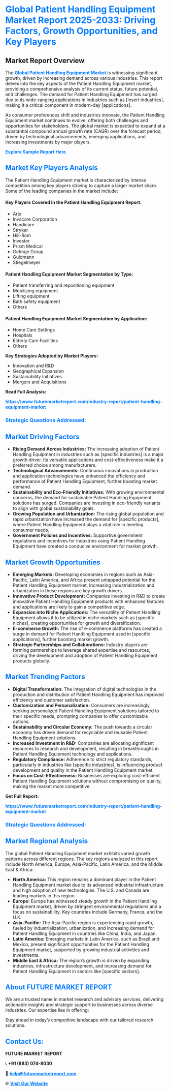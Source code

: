 <h1 style="color: #007BFF;">Global Patient Handling Equipment Market Report 2025-2033: Driving Factors, Growth Opportunities, and Key Players</h1>

<section id="overview">
<h2>Market Report Overview</h2>
<p>The <a href="https://www.futuremarketreport.com/industry-report/patient-handling-equipment-market" style="color: #007BFF; text-decoration: none;"><strong>Global Patient Handling Equipment Market</strong></a> is witnessing significant growth, driven by increasing demand across various industries. This report delves into the key aspects of the Patient Handling Equipment market, providing a comprehensive analysis of its current status, future potential, and challenges. The demand for Patient Handling Equipment has surged due to its wide-ranging applications in industries such as [insert industries], making it a critical component in modern-day [applications].</p>
<p>As consumer preferences shift and industries innovate, the Patient Handling Equipment market continues to evolve, offering both challenges and opportunities for stakeholders. The global market is expected to expand at a substantial compound annual growth rate (CAGR) over the forecast period, driven by technological advancements, emerging applications, and increasing investments by major players.</p>
</section>

<section id="overview">
<p><a href="https://www.futuremarketreport.com/request-sample/reportId=108027" style="color: #007BFF; text-decoration: none;"><strong>Explore Sample Report Here</strong></a></p>
</section>

<section id="key-players">
<h2 style="color: #007BFF;">Market Key Players Analysis</h2>
<p>The Patient Handling Equipment market is characterized by intense competition among key players striving to capture a larger market share. Some of the leading companies in the market include:</p>
<h4>Key Players Covered in the Patient Handling Equipment Report:</h4>
<ul><li>Arjo</li><li>Invacare Corporation</li><li>Handicare</li><li>Stryker</li><li>Hill-Rom</li><li>Investor</li><li>Prism Medical</li><li>Getinge Group</li><li>Guldmann</li><li>Stiegelmeyer</li></ul>
<h4>Patient Handling Equipment Market Segmentation by Type:</h4>
<ul><li>Patient transferring and repositioning equipment</li><li>Mobilizing equipment</li><li>Lifting equipment</li><li>Bath safety equipment</li><li>Others</li></ul>

<h4>Patient Handling Equipment Market Segmentation by Application:</h4>
<ul><li>Home Care Settings</li><li>Hospitals</li><li>Elderly Care Facilities</li><li>Others</li></ul>
<p><strong>Key Strategies Adopted by Market Players:</strong></p>
<ul>
<li>Innovation and R&D</li>
<li>Geographical Expansion</li>
<li>Sustainability Initiatives</li>
<li>Mergers and Acquisitions</li>
</ul>
</section>

<section>
<p><strong>Read Full Analysis: </strong></p><a href="https://www.futuremarketreport.com/industry-report/patient-handling-equipment-market" style="color: #007BFF; text-decoration: none;"><strong>https://www.futuremarketreport.com/industry-report/patient-handling-equipment-market</strong></a>
<h3 style="color: #007BFF;">Strategic Questions Addressed:</h3>
</section>

<section id="driving-factors">
<h2 style="color: #007BFF;">Market Driving Factors</h2>
<ul>
<li><strong>Rising Demand Across Industries:</strong> The increasing adoption of Patient Handling Equipment in industries such as [specific industries] is a major growth driver. Its versatile applications and cost-effectiveness make it a preferred choice among manufacturers.</li>
<li><strong>Technological Advancements:</strong> Continuous innovations in production and application technologies have enhanced the efficiency and performance of Patient Handling Equipment, further boosting market demand.</li>
<li><strong>Sustainability and Eco-Friendly Initiatives:</strong> With growing environmental concerns, the demand for sustainable Patient Handling Equipment solutions has surged. Companies are investing in eco-friendly variants to align with global sustainability goals.</li>
<li><strong>Growing Population and Urbanization:</strong> The rising global population and rapid urbanization have increased the demand for [specific products], where Patient Handling Equipment plays a vital role in meeting consumer needs.</li>
<li><strong>Government Policies and Incentives:</strong> Supportive government regulations and incentives for industries using Patient Handling Equipment have created a conducive environment for market growth.</li>
</ul>
</section>

<section id="growth-opportunities">
<h2 style="color: #007BFF;">Market Growth Opportunities</h2>
<ul>
<li><strong>Emerging Markets:</strong> Developing economies in regions such as Asia-Pacific, Latin America, and Africa present untapped potential for the Patient Handling Equipment market. Increasing industrialization and urbanization in these regions are key growth drivers.</li>
<li><strong>Innovative Product Development:</strong> Companies investing in R&D to create innovative Patient Handling Equipment products with enhanced features and applications are likely to gain a competitive edge.</li>
<li><strong>Expansion into Niche Applications:</strong> The versatility of Patient Handling Equipment allows it to be utilized in niche markets such as [specific niches], creating opportunities for growth and diversification.</li>
<li><strong>E-commerce Growth:</strong> The rise of e-commerce platforms has created a surge in demand for Patient Handling Equipment used in [specific applications], further boosting market growth.</li>
<li><strong>Strategic Partnerships and Collaborations:</strong> Industry players are forming partnerships to leverage shared expertise and resources, driving the development and adoption of Patient Handling Equipment products globally.</li>
</ul>
</section>

<section id="trending-factors">
<h2 style="color: #007BFF;">Market Trending Factors</h2>
<ul>
<li><strong>Digital Transformation:</strong> The integration of digital technologies in the production and distribution of Patient Handling Equipment has improved efficiency and customer satisfaction.</li>
<li><strong>Customization and Personalization:</strong> Consumers are increasingly seeking personalized Patient Handling Equipment solutions tailored to their specific needs, prompting companies to offer customizable options.</li>
<li><strong>Sustainability and Circular Economy:</strong> The push towards a circular economy has driven demand for recyclable and reusable Patient Handling Equipment solutions.</li>
<li><strong>Increased Investment in R&D:</strong> Companies are allocating significant resources to research and development, resulting in breakthroughs in Patient Handling Equipment technology and applications.</li>
<li><strong>Regulatory Compliance:</strong> Adherence to strict regulatory standards, particularly in industries like [specific industries], is influencing product development and quality in the Patient Handling Equipment market.</li>
<li><strong>Focus on Cost-Effectiveness:</strong> Businesses are exploring cost-efficient Patient Handling Equipment solutions without compromising on quality, making the market more competitive.</li>
</ul>
</section>

<section>
<p><strong>Get Full Report: </strong></p><a href="https://www.futuremarketreport.com/industry-report/patient-handling-equipment-market" style="color: #007BFF; text-decoration: none;"><strong>https://www.futuremarketreport.com/industry-report/patient-handling-equipment-market</strong></a>
<h3 style="color: #007BFF;">Strategic Questions Addressed:</h3>
</section>


<section id="regional-analysis">
<h2 style="color: #007BFF;">Market Regional Analysis</h2>
<p>The global Patient Handling Equipment market exhibits varied growth patterns across different regions. The key regions analyzed in this report include North America, Europe, Asia-Pacific, Latin America, and the Middle East & Africa:</p>
<ul>
<li><strong>North America:</strong> This region remains a dominant player in the Patient Handling Equipment market due to its advanced industrial infrastructure and high adoption of new technologies. The U.S. and Canada are leading markets in this region.</li>
<li><strong>Europe:</strong> Europe has witnessed steady growth in the Patient Handling Equipment market, driven by stringent environmental regulations and a focus on sustainability. Key countries include Germany, France, and the U.K.</li>
<li><strong>Asia-Pacific:</strong> The Asia-Pacific region is experiencing rapid growth, fueled by industrialization, urbanization, and increasing demand for Patient Handling Equipment in countries like China, India, and Japan.</li>
<li><strong>Latin America:</strong> Emerging markets in Latin America, such as Brazil and Mexico, present significant opportunities for the Patient Handling Equipment market, supported by growing industrial activities and investments.</li>
<li><strong>Middle East & Africa:</strong> The region’s growth is driven by expanding industries, infrastructure development, and increasing demand for Patient Handling Equipment in sectors like [specific sectors].</li>
</ul>
</section>

<footer>
<h2 style="color: #007BFF;">About FUTURE MARKET REPORT</h2>
<p>We are a trusted name in market research and advisory services, delivering actionable insights and strategic support to businesses across diverse industries. Our expertise lies in offering:</p>

<p>Stay ahead in today’s competitive landscape with our tailored research solutions.</p>

<h2 style="color: #007BFF;">Contact Us:</h2>
<p><strong>FUTURE MARKET REPORT</strong></p>
<p>📞 <strong>+91 (883) 074-8030</strong></p>
<p>📧 <strong><a href="mailto:help@futuremarketreport.com" style="color: #007BFF;">help@futuremarketreport.com</a></strong></p>
<p>🌐 <strong><a href="https://www.futuremarketreport.com/" style="color: #007BFF;">Visit Our Website</a></strong></p>
</footer>